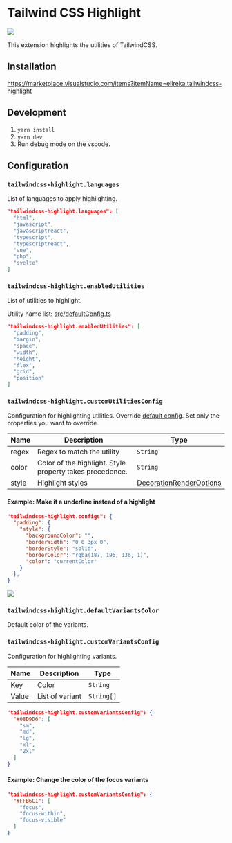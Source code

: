 # Tailwind CSS Highlight

![](https://raw.githubusercontent.com/ellreka/tailwindcss-highlight/main/assets/visual-image2.png)

This extension highlights the utilities of TailwindCSS.

## Installation

<https://marketplace.visualstudio.com/items?itemName=ellreka.tailwindcss-highlight>

## Development

1. `yarn install`
2. `yarn dev`
3. Run debug mode on the vscode.

## Configuration

### `tailwindcss-highlight.languages`

List of languages to apply highlighting.

```json
"tailwindcss-highlight.languages": [
  "html",
  "javascript",
  "javascriptreact",
  "typescript",
  "typescriptreact",
  "vue",
  "php",
  "svelte"
]
```

### `tailwindcss-highlight.enabledUtilities`

List of utilities to highlight.

Utility name list: [src/defaultConfig.ts](https://github.com/ellreka/tailwindcss-highlight/blob/main/src/defaultConfig.ts)

```json
"tailwindcss-highlight.enabledUtilities": [
  "padding",
  "margin",
  "space",
  "width",
  "height",
  "flex",
  "grid",
  "position"
]
```

### `tailwindcss-highlight.customUtilitiesConfig`

Configuration for highlighting utilities.
Override [default config](https://github.com/ellreka/tailwindcss-highlight/blob/main/src/defaultConfig.ts).
Set only the properties you want to override.

| Name  | Description                                              | Type                                                                                                       |
| ----- | -------------------------------------------------------- | ---------------------------------------------------------------------------------------------------------- |
| regex | Regex to match the utility                               | `String`                                                                                                   |
| color | Color of the highlight. Style property takes precedence. | `String`                                                                                                   |
| style | Highlight styles                                         | [DecorationRenderOptions](https://code.visualstudio.com/api/references/vscode-api#DecorationRenderOptions) |

#### Example: Make it a underline instead of a highlight

```json
"tailwindcss-highlight.configs": {
  "padding": {
    "style": {
      "backgroundColor": "",
      "borderWidth": "0 0 3px 0",
      "borderStyle": "solid",
      "borderColor": "rgba(187, 196, 136, 1)",
      "color": "currentColor"
    }
  },
}
```

![](https://raw.githubusercontent.com/ellreka/tailwindcss-highlight/main/assets/example-configs.png)

### `tailwindcss-highlight.defaultVariantsColor`

Default color of the variants.

### `tailwindcss-highlight.customVariantsConfig`

Configuration for highlighting variants.

| Name  | Description     | Type       |
| ----- | --------------- | ---------- |
| Key   | Color           | `String`   |
| Value | List of variant | `String[]` |

```json
"tailwindcss-highlight.customVariantsConfig": {
  "#08D9D6": [
    "sm",
    "md",
    "lg",
    "xl",
    "2xl"
  ]
}
```

#### Example: Change the color of the focus variants

```json
"tailwindcss-highlight.customVariantsConfig": {
  "#FFB6C1": [
    "focus",
    "focus-within",
    "focus-visible"
  ]
}
```
